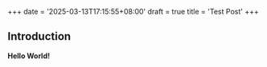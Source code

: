 +++
date = '2025-03-13T17:15:55+08:00'
draft = true
title = 'Test Post'
+++

## Introduction

**Hello World!**
